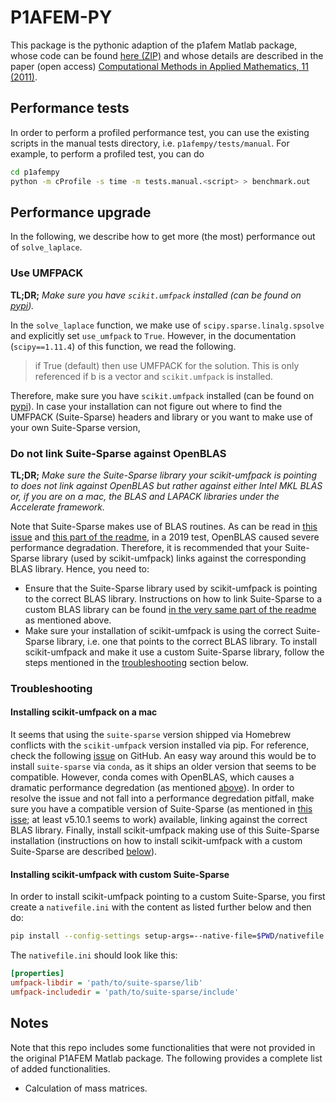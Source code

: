 # P1AFEM-PY

This package is the pythonic adaption of the p1afem Matlab package,
whose code can be found
[here (ZIP)](https://www.tuwien.at/index.php?eID=dumpFile&t=f&f=180536&token=1b5f89369acab20d59455e42569bf1e0b2db8b41)
and whose details are described in the paper (open access)
[Computational Methods in Applied Mathematics, 11 (2011)](http://dx.doi.org/10.2478/cmam-2011-0026).

## Performance tests

In order to perform a profiled performance test, you can use the existing scripts in
the manual tests directory, i.e. `p1afempy/tests/manual`.
For example, to perform a profiled test, you can do

```sh
cd p1afempy
python -m cProfile -s time -m tests.manual.<script> > benchmark.out
```

## Performance upgrade

In the following, we describe how to get more (the most) performance out of `solve_laplace`.

### Use UMFPACK

**TL;DR;**
*Make sure you have `scikit.umfpack` installed (can be found on [pypi](https://pypi.org/project/scikit-umfpack/)).*

In the `solve_laplace` function, we make use of `scipy.sparse.linalg.spsolve` and explicitly set `use_umfpack` to `True`.
However, in the documentation (`scipy==1.11.4`) of this function, we read the following.

> if True (default) then use UMFPACK for the solution.
> This is only referenced if b is a vector and ``scikit.umfpack`` is installed.

Therefore, make sure you have `scikit.umfpack` installed (can be found on [pypi](https://pypi.org/project/scikit-umfpack/)).
In case your installation can not figure out where to find the UMFPACK (Suite-Sparse) headers and library
or you want to make use of your own Suite-Sparse version, 

### <a name="openblas"></a>Do not link Suite-Sparse against OpenBLAS

**TL;DR;**
*Make sure the Suite-Sparse library your scikit-umfpack is pointing to does not link against OpenBLAS but rather against either Intel MKL BLAS or, if you are on a mac, the BLAS and LAPACK libraries under the Accelerate framework.*

Note that Suite-Sparse makes use of BLAS routines.
As can be read in 
[this issue](https://github.com/DrTimothyAldenDavis/SuiteSparse/issues/1) 
and 
[this part of the readme](https://github.com/DrTimothyAldenDavis/SuiteSparse?tab=readme-ov-file#about-the-blas-and-lapack-libraries),
in a 2019 test, OpenBLAS caused severe performance degradation.
Therefore, it is recommended that your Suite-Sparse library (used by scikit-umfpack) links against the corresponding BLAS library.
Hence, you need to:

- Ensure that the Suite-Sparse library used by scikit-umfpack is pointing to the correct BLAS library. Instructions on how to link Suite-Sparse to a custom BLAS library
can be found [in the very same part of the readme](https://github.com/DrTimothyAldenDavis/SuiteSparse?tab=readme-ov-file#about-the-blas-and-lapack-libraries) as mentioned above.
- Make sure your installation of scikit-umfpack is using the correct Suite-Sparse library, i.e. one that points to the correct BLAS library.
To install scikit-umfpack and make it use a custom Suite-Sparse library, follow the steps mentioned in the [troubleshooting](#troubleshooting) section below.

### <a name="troubleshooting"></a>Troubleshooting

#### Installing scikit-umfpack on a mac

It seems that using the `suite-sparse` version shipped via Homebrew conflicts with the `scikit-umfpack` version installed via pip.
For reference, check the following [issue](https://github.com/scikit-umfpack/scikit-umfpack/issues/98) on GitHub.
An easy way around this would be to install `suite-sparse` via `conda`, as it ships an older version that seems to be compatible.
However, conda comes with OpenBLAS, which causes a dramatic performance degredation (as mentioned [above](openblas)).
In order to resolve the issue and not fall into a performance degredation pitfall, make sure you have a compatible version of Suite-Sparse (as mentioned in [this isse](https://github.com/scikit-umfpack/scikit-umfpack/issues/98); at least v5.10.1 seems to work) available, linking against the correct BLAS library.
Finally, install scikit-umfpack making use of this Suite-Sparse installation (instructions on how to install scikit-umfpack with a custom Suite-Sparse are described [below](#custom)).

#### <a name="custom"></a>Installing scikit-umfpack with custom Suite-Sparse

In order to install scikit-umfpack pointing to a custom Suite-Sparse, you first create a `nativefile.ini` with the content as listed further below and then do:

```sh
pip install --config-settings setup-args=--native-file=$PWD/nativefile.ini scikit-umfpack
```

The `nativefile.ini` should look like this:
```ini
[properties]
umfpack-libdir = 'path/to/suite-sparse/lib'
umfpack-includedir = 'path/to/suite-sparse/include'
```

## Notes

Note that this repo includes some functionalities that were not provided in the original
P1AFEM Matlab package.
The following provides a complete list of added functionalities.
- Calculation of mass matrices.